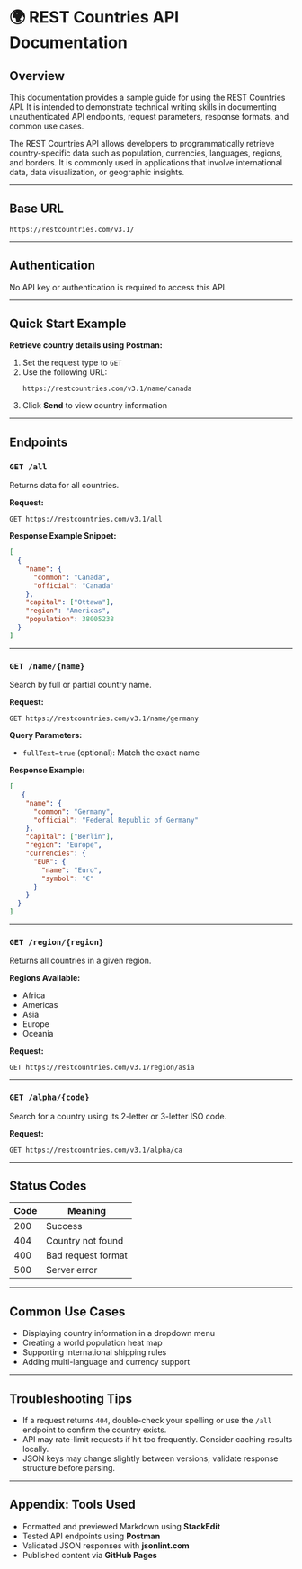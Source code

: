 # 🌍 REST Countries API Documentation

## Overview
This documentation provides a sample guide for using the REST Countries API. It is intended to demonstrate technical writing skills in documenting unauthenticated API endpoints, request parameters, response formats, and common use cases.

The REST Countries API allows developers to programmatically retrieve country-specific data such as population, currencies, languages, regions, and borders. It is commonly used in applications that involve international data, data visualization, or geographic insights.

---

## Base URL
```
https://restcountries.com/v3.1/
```

---

## Authentication
No API key or authentication is required to access this API.

---

## Quick Start Example

**Retrieve country details using Postman:**

1. Set the request type to `GET`
2. Use the following URL:
   ```
   https://restcountries.com/v3.1/name/canada
   ```
3. Click **Send** to view country information

---

## Endpoints

### `GET /all`
Returns data for all countries.

**Request:**
```
GET https://restcountries.com/v3.1/all
```

**Response Example Snippet:**
```json
[
  {
    "name": {
      "common": "Canada",
      "official": "Canada"
    },
    "capital": ["Ottawa"],
    "region": "Americas",
    "population": 38005238
  }
]
```

---

### `GET /name/{name}`
Search by full or partial country name.

**Request:**
```
GET https://restcountries.com/v3.1/name/germany
```

**Query Parameters:**
- `fullText=true` (optional): Match the exact name

**Response Example:**
```json
[
   {
    "name": {
      "common": "Germany",
      "official": "Federal Republic of Germany"
    },
    "capital": ["Berlin"],
    "region": "Europe",
    "currencies": {
      "EUR": {
        "name": "Euro",
        "symbol": "€"
      }
    }
  }
]
```

---

### `GET /region/{region}`
Returns all countries in a given region.

**Regions Available:**
- Africa
- Americas
- Asia
- Europe
- Oceania

**Request:**
```
GET https://restcountries.com/v3.1/region/asia
```

---

### `GET /alpha/{code}`
Search for a country using its 2-letter or 3-letter ISO code.

**Request:**
```
GET https://restcountries.com/v3.1/alpha/ca
```

---

## Status Codes

| Code | Meaning              |
|------|----------------------|
| 200  | Success              |
| 404  | Country not found    |
| 400  | Bad request format   |
| 500  | Server error         |

---

## Common Use Cases
- Displaying country information in a dropdown menu
- Creating a world population heat map
- Supporting international shipping rules
- Adding multi-language and currency support

---

## Troubleshooting Tips
- If a request returns `404`, double-check your spelling or use the `/all` endpoint to confirm the country exists.
- API may rate-limit requests if hit too frequently. Consider caching results locally.
- JSON keys may change slightly between versions; validate response structure before parsing.

---

## Appendix: Tools Used
- Formatted and previewed Markdown using **StackEdit**
- Tested API endpoints using **Postman**
- Validated JSON responses with **jsonlint.com**
- Published content via **GitHub Pages**
